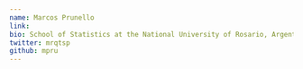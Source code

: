 ```yaml
---
name: Marcos Prunello
link: 
bio: School of Statistics at the National University of Rosario, Argentina - rOpenSci Champion 
twitter: mrqtsp
github: mpru
---
```

